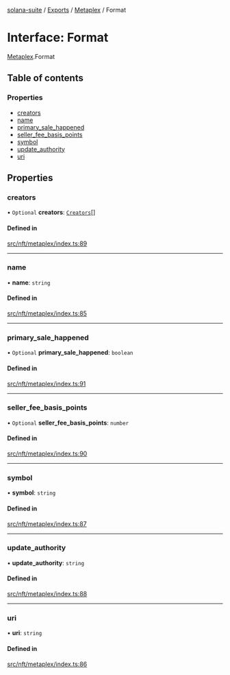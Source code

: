 [solana-suite](../README.md) / [Exports](../modules.md) / [Metaplex](../modules/Metaplex.md) / Format

# Interface: Format

[Metaplex](../modules/Metaplex.md).Format

## Table of contents

### Properties

- [creators](Metaplex.Format.md#creators)
- [name](Metaplex.Format.md#name)
- [primary\_sale\_happened](Metaplex.Format.md#primary_sale_happened)
- [seller\_fee\_basis\_points](Metaplex.Format.md#seller_fee_basis_points)
- [symbol](Metaplex.Format.md#symbol)
- [update\_authority](Metaplex.Format.md#update_authority)
- [uri](Metaplex.Format.md#uri)

## Properties

### creators

• `Optional` **creators**: [`Creators`](Metaplex.Creators.md)[]

#### Defined in

[src/nft/metaplex/index.ts:89](https://github.com/atonoy/solana-suite/blob/7e44c28/src/nft/metaplex/index.ts#L89)

___

### name

• **name**: `string`

#### Defined in

[src/nft/metaplex/index.ts:85](https://github.com/atonoy/solana-suite/blob/7e44c28/src/nft/metaplex/index.ts#L85)

___

### primary\_sale\_happened

• `Optional` **primary\_sale\_happened**: `boolean`

#### Defined in

[src/nft/metaplex/index.ts:91](https://github.com/atonoy/solana-suite/blob/7e44c28/src/nft/metaplex/index.ts#L91)

___

### seller\_fee\_basis\_points

• `Optional` **seller\_fee\_basis\_points**: `number`

#### Defined in

[src/nft/metaplex/index.ts:90](https://github.com/atonoy/solana-suite/blob/7e44c28/src/nft/metaplex/index.ts#L90)

___

### symbol

• **symbol**: `string`

#### Defined in

[src/nft/metaplex/index.ts:87](https://github.com/atonoy/solana-suite/blob/7e44c28/src/nft/metaplex/index.ts#L87)

___

### update\_authority

• **update\_authority**: `string`

#### Defined in

[src/nft/metaplex/index.ts:88](https://github.com/atonoy/solana-suite/blob/7e44c28/src/nft/metaplex/index.ts#L88)

___

### uri

• **uri**: `string`

#### Defined in

[src/nft/metaplex/index.ts:86](https://github.com/atonoy/solana-suite/blob/7e44c28/src/nft/metaplex/index.ts#L86)
